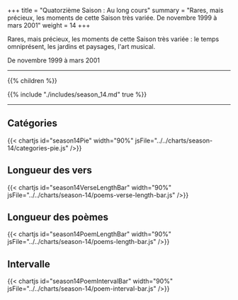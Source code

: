 +++
title = "Quatorzième Saison : Au long cours"
summary = "Rares, mais précieux, les moments de cette Saison très variée. De novembre 1999 à mars 2001"
weight = 14
+++

Rares, mais précieux, les moments de cette Saison très variée : le temps omniprésent, les jardins et paysages, l'art musical.

De novembre 1999 à mars 2001

---
{{% children  %}}

{{% include "./includes/season_14.md" true %}}

---
## Catégories
{{< chartjs id="season14Pie" width="90%" jsFile="../../charts/season-14/categories-pie.js" />}}
## Longueur des vers
{{< chartjs id="season14VerseLengthBar" width="90%" jsFile="../../charts/season-14/poems-verse-length-bar.js" />}}
## Longueur des poèmes
{{< chartjs id="season14PoemLengthBar" width="90%" jsFile="../../charts/season-14/poems-length-bar.js" />}}
## Intervalle
{{< chartjs id="season14PoemIntervalBar" width="90%" jsFile="../../charts/season-14/poem-interval-bar.js" />}}
